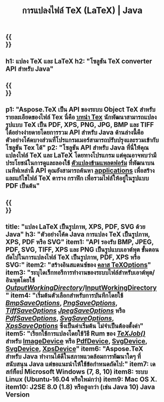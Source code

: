 ﻿---
translation: true
template: /_templates/_conversion-java.md
title: การแปลงไฟล์ TeX (LaTeX) | Java
url: /java/conversion/
description: โซลูชัน Java API การแปลง TeX (LaTeX) แปลงไฟล์ LaTeX เป็น PDF, XPS และรูปภาพ รวมถึง PNG, JPEG, TIFF, BMP ด้วยโค้ด Java สองสามบรรทัด
keywords: เท็กซ์คอนเวอร์ชั่น api java, เท็กซ์คอนเวอร์เตอร์จาวาอินทิเกรต
family: tex
platformtag: cpp
feature: conversion
---

{{<section banner>}}
---
h1: แปลง TeX และ LaTeX
h2: "โซลูชัน TeX converter API สำหรับ Java"
---

{{<section overview>}}
---
p1: "Aspose.TeX เป็น API ของระบบ Object TeX สำหรับรายละเอียดของไฟล์ Tex นี่คือ [บทนำ Tex](https://docs.aspose.com/tex/cpp/what-is-tex/) นักพัฒนาสามารถแปลงรูปแบบ TeX เป็น PDF, XPS, PNG, JPG, BMP และ TIFF ได้อย่างง่ายดายโดยการรวม API สำหรับ Java ด้านล่างนี้คือตัวอย่างโค้ดบางส่วนที่โปรแกรมเมอร์สามารถปรับปรุงและรวมเข้ากับโซลูชัน Tex ได้"
p2: "โซลูชัน API สำหรับ Java ที่นี่ให้คุณแปลงไฟล์ TeX และ LaTeX โดยทางโปรแกรม แต่คุณอาจพบว่ามีประโยชน์ในการดูและลองใช้ [ตัวแปลงข้ามแพลตฟอร์ม](https://products.aspose.app/tex/conversion) ที่พัฒนาบนเนทีฟเหล่านี้ API คุณยังสามารถค้นหา [applications](https://products.aspose.app/tex/applications) เพื่อสร้างและแก้ไขไฟล์ TeX ตาราง กราฟิก เพื่อรวมไฟล์ให้อยู่ในรูปแบบ PDF เป็นต้น"
---

{{<section feature1>}}
---
title: "แปลง LaTeX เป็นรูปภาพ, XPS, PDF, SVG ด้วย Java"
h3: "ตัวอย่างโค้ด Java การแปลง TeX เป็นรูปภาพ, XPS, PDF หรือ SVG"
item1: "API รองรับ BMP, JPEG, PDF, SVG, TIFF, XPS และ PNG เป็นรูปแบบเอาต์พุต ขั้นตอนถัดไปในการแปลงไฟล์ TeX เป็นรูปภาพ, PDF, XPS หรือ SVG:"
item2: "สร้างอินสแตนซ์ของ [คลาส TeXOptions](https://reference.aspose.com/tex/java/com.aspose.tex/texoptions)"
item3: "ระบุไดเร็กทอรีการทำงานของระบบไฟล์สำหรับเอาต์พุต/อินพุตโดยใช้ [*OutputWorkingDirectory*](https://reference.aspose.com/tex/java/com.aspose.tex/TeXOptions#setOutputWorkingDirectory-com.aspose.tex.IOutputWorkingDirectory- )/[InputWorkingDirectory](https://reference.aspose.com/tex/java/com.aspose.tex/TeXOptions#setInputWorkingDirectory-com.aspose.tex.IInputWorkingDirectory-)"
item4: "เริ่มต้นตัวเลือกสำหรับการบันทึกโดยใช้ [*BmpSaveOptions*](https://reference.aspose.com/tex/java/com.aspose.tex.rendering/BmpSaveOptions), [*PngSaveOptions*](https://reference.aspose.com/tex/java/com.aspose.tex.rendering/PngSaveOptions), [*TiffSaveOptions*](https://reference.aspose.com/tex/java/com.aspose.tex.rendering/TiffSaveOptions) [*JpegSaveOptions*](https://reference.aspose.com/tex/java/com.aspose.tex.rendering/JpegSaveOptions) หรือ [*PdfSaveOptions*](https://reference.aspose.com/tex/java/com.aspose.tex.rendering/PdfSaveOptions), [*SvgSaveOptions*](https://reference.aspose.com/tex/java/com.aspose.tex.rendering/SvgSaveOptions), [*XpsSaveOptions*](https://reference.aspose.com/tex/java/com.aspose.tex.rendering/XpsSaveOptions) ซึ่งเป็นค่าเริ่มต้น ไม่จำเป็นต้องตั้งค่า"
item5: "เรียกใช้การแปลงโดยใช้วิธี Rum ของ [*TeXJob()*](https://reference.aspose.com/tex/java/com.aspose.tex/TeXJob) สำหรับ [ImageDevice](https://reference.aspose.com/tex/java/com.aspose.tex.rendering/ImageDevice) หรือ [PdfDevice](https://reference.aspose.com/tex/java/com.aspose.tex.rendering/PdfDevice), [SvgDevice](https://reference.aspose.com/tex/java/com.aspose.tex.rendering/PdfDevice), [SvgDevice](https://reference.aspose.com/tex/java/com.aspose.tex.rendering/SvgDevice), [XpsDevice](https://reference.aspose.com/tex/java/com.aspose.tex.rendering/XpsDevice)"
item6: "Aspose.TeX สำหรับ Java ทำงานได้ดีในสภาพแวดล้อมการพัฒนาใดๆ ที่สนับสนุน Java แต่ขอแนะนำให้ใช้ข้อกำหนดถัดไป:"
item7: เดสก์ท็อป Microsoft Windows (7, 8, 10)
item8: ระบบ Linux (Ubuntu-16.04 หรือใหม่กว่า)
item9: Mac OS X.
item10: J2SE 8.0 (1.8) หรือสูงกว่า (เช่น Java 10) Java Version
---

